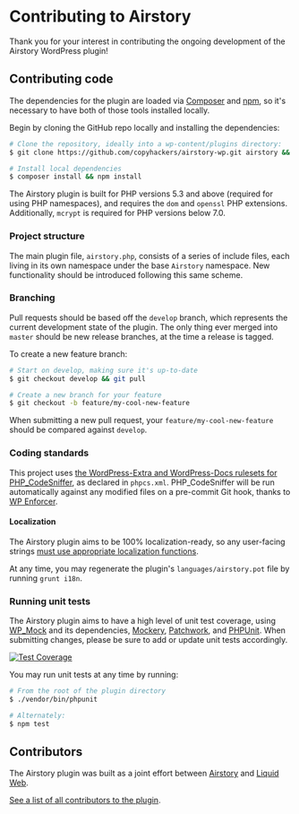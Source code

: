 # Contributing to Airstory

Thank you for your interest in contributing the ongoing development of the Airstory WordPress plugin!


## Contributing code

The dependencies for the plugin are loaded via [Composer](https://getcomposer.org) and [npm](https://docs.npmjs.com/getting-started/what-is-npm), so it's necessary to have both of those tools installed locally.

Begin by cloning the GitHub repo locally and installing the dependencies:

```bash
# Clone the repository, ideally into a wp-content/plugins directory:
$ git clone https://github.com/copyhackers/airstory-wp.git airstory && cd airstory

# Install local dependencies
$ composer install && npm install
```

The Airstory plugin is built for PHP versions 5.3 and above (required for using PHP namespaces), and requires the `dom` and `openssl` PHP extensions. Additionally, `mcrypt` is required for PHP versions below 7.0.


### Project structure

The main plugin file, `airstory.php`, consists of a series of include files, each living in its own namespace under the base `Airstory` namespace. New functionality should be introduced following this same scheme.


### Branching

Pull requests should be based off the `develop` branch, which represents the current development state of the plugin. The only thing ever merged into `master` should be new release branches, at the time a release is tagged.

To create a new feature branch:

```bash
# Start on develop, making sure it's up-to-date
$ git checkout develop && git pull

# Create a new branch for your feature
$ git checkout -b feature/my-cool-new-feature
```

When submitting a new pull request, your `feature/my-cool-new-feature` should be compared against `develop`.


### Coding standards

This project uses [the WordPress-Extra and WordPress-Docs rulesets for PHP_CodeSniffer](https://github.com/WordPress-Coding-Standards/WordPress-Coding-Standards), as declared in `phpcs.xml`. PHP_CodeSniffer will be run automatically against any modified files on a pre-commit Git hook, thanks to [WP Enforcer](https://github.com/stevegrunwell/wp-enforcer).


#### Localization

The Airstory plugin aims to be 100% localization-ready, so any user-facing strings [must use appropriate localization functions](https://developer.wordpress.org/plugins/internationalization/how-to-internationalize-your-plugin/).

At any time, you may regenerate the plugin's `languages/airstory.pot` file by running `grunt i18n`.


### Running unit tests

The Airstory plugin aims to have a high level of unit test coverage, using [WP_Mock](https://github.com/10up/wp_mock) and its dependencies, [Mockery](http://docs.mockery.io/en/latest/), [Patchwork](https://github.com/antecedent/patchwork), and [PHPUnit](https://phpunit.de/). When submitting changes, please be sure to add or update unit tests accordingly.

[![Test Coverage](https://codeclimate.com/github/liquidweb/airstory-wp/badges/coverage.svg)](https://codeclimate.com/github/liquidweb/airstory-wp/coverage)

You may run unit tests at any time by running:

```bash
# From the root of the plugin directory
$ ./vendor/bin/phpunit

# Alternately:
$ npm test
```


## Contributors

The Airstory plugin was built as a joint effort between [Airstory](http://airstory.co/) and [Liquid Web](https://www.liquidweb.com).

[See a list of all contributors to the plugin](https://github.com/copyhackers/airstory-wp/graphs/contributors).
